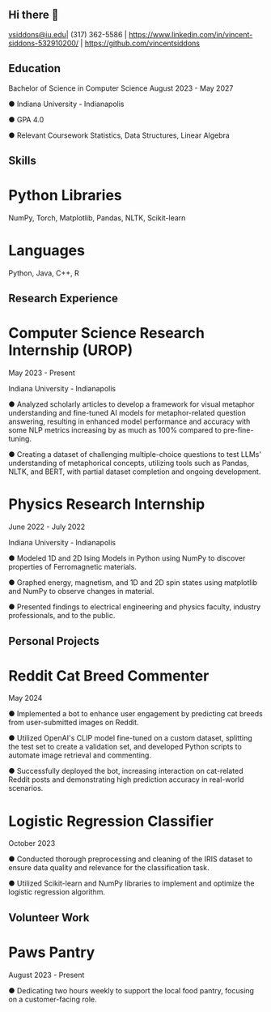## Hi there 👋

vsiddons@iu.edu| (317) 362-5586 | https://www.linkedin.com/in/vincent-siddons-532910200/ |
https://github.com/vincentsiddons

## Education

Bachelor of Science in Computer Science
August 2023 - May 2027

● Indiana University - Indianapolis

● GPA 4.0

● Relevant Coursework Statistics, Data Structures, Linear Algebra

## Skills
# Python Libraries 

NumPy, Torch, Matplotlib, Pandas, NLTK, Scikit-learn
# Languages 

Python, Java, C++, R

## Research Experience
# Computer Science Research Internship (UROP)

May 2023 - Present

Indiana University - Indianapolis

● Analyzed scholarly articles to develop a framework for visual metaphor understanding
and fine-tuned AI models for metaphor-related question answering, resulting in
enhanced model performance and accuracy with some NLP metrics increasing by as
much as 100% compared to pre-fine-tuning.

● Creating a dataset of challenging multiple-choice questions to test LLMs' understanding
of metaphorical concepts, utilizing tools such as Pandas, NLTK, and BERT, with partial
dataset completion and ongoing development.

# Physics Research Internship

June 2022 - July 2022

Indiana University - Indianapolis

● Modeled 1D and 2D Ising Models in Python using NumPy to discover properties of
Ferromagnetic materials.

● Graphed energy, magnetism, and 1D and 2D spin states using matplotlib and NumPy to
observe changes in material.

● Presented findings to electrical engineering and physics faculty, industry professionals,
and to the public.

## Personal Projects

# Reddit Cat Breed Commenter

May 2024

● Implemented a bot to enhance user engagement by predicting cat breeds from
user-submitted images on Reddit.

● Utilized OpenAI's CLIP model fine-tuned on a custom dataset, splitting the test set to
create a validation set, and developed Python scripts to automate image retrieval and
commenting.

● Successfully deployed the bot, increasing interaction on cat-related Reddit posts and
demonstrating high prediction accuracy in real-world scenarios.

# Logistic Regression Classifier

October 2023

● Conducted thorough preprocessing and cleaning of the IRIS dataset to ensure data
quality and relevance for the classification task.

● Utilized Scikit-learn and NumPy libraries to implement and optimize the logistic
regression algorithm.

## Volunteer Work

# Paws Pantry

August 2023 - Present

● Dedicating two hours weekly to support the local food pantry, focusing on a
customer-facing role.

<!--
**vincentsiddons/vincentsiddons** is a ✨ _special_ ✨ repository because its `README.md` (this file) appears on your GitHub profile.

Here are some ideas to get you started:

- 🔭 I’m currently working on ...
- 🌱 I’m currently learning ...
- 👯 I’m looking to collaborate on ...
- 🤔 I’m looking for help with ...
- 💬 Ask me about ...
- 📫 How to reach me: ...
- 😄 Pronouns: ...
- ⚡ Fun fact: ...
-->
